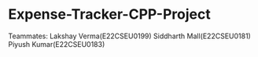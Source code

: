 # Expense-Tracker-CPP-Project

Teammates:
Lakshay Verma(E22CSEU0199)
Siddharth Mall(E22CSEU0181)
Piyush Kumar(E22CSEU0183)

